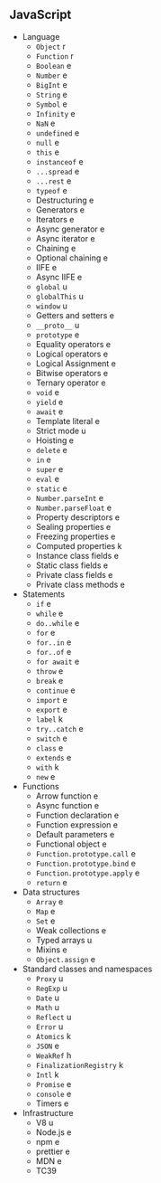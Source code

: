 ## JavaScript

- Language
  - `Object` r
  - `Function` r
  - `Boolean` e
  - `Number` e
  - `BigInt` e
  - `String` e
  - `Symbol` e
  - `Infinity` e
  - `NaN` e
  - `undefined` e
  - `null` e
  - `this` e
  - `instanceof` e
  - `...spread` e
  - `...rest` e
  - `typeof` e
  - Destructuring e
  - Generators e
  - Iterators e
  - Async generator e
  - Async iterator e
  - Chaining e
  - Optional chaining e
  - IIFE e
  - Async IIFE e
  - `global` u
  - `globalThis` u
  - `window` u
  - Getters and setters e
  - `__proto__` u
  - `prototype` e
  - Equality operators e
  - Logical operators e
  - Logical Assignment e
  - Bitwise operators e
  - Ternary operator e
  - `void` e
  - `yield` e
  - `await` e
  - Template literal e
  - Strict mode u
  - Hoisting e
  - `delete` e
  - `in` e
  - `super` e
  - `eval` e
  - `static` e
  - `Number.parseInt` e
  - `Number.parseFloat` e
  - Property descriptors e
  - Sealing properties e
  - Freezing properties e
  - Computed properties k
  - Instance class fields e
  - Static class fields e
  - Private class fields e
  - Private class methods e
- Statements
  - `if` e
  - `while` e
  - `do..while` e
  - `for` e
  - `for..in` e
  - `for..of` e
  - `for await` e
  - `throw` e
  - `break` e
  - `continue` e
  - `import` e
  - `export` e
  - `label` k
  - `try..catch` e
  - `switch` e
  - `class` e
  - `extends` e
  - `with` k
  - `new` e
- Functions
  - Arrow function e
  - Async function e
  - Function declaration e
  - Function expression e
  - Default parameters e
  - Functional object e
  - `Function.prototype.call` e
  - `Function.prototype.bind` e
  - `Function.prototype.apply` e
  - `return` e
- Data structures
  - `Array` e
  - `Map` e
  - `Set` e
  - Weak collections e
  - Typed arrays u
  - Mixins e
  - `Object.assign` e
- Standard classes and namespaces
  - `Proxy` u
  - `RegExp` u
  - `Date` u
  - `Math` u
  - `Reflect` u
  - `Error` u
  - `Atomics` k
  - `JSON` e
  - `WeakRef` h
  - `FinalizationRegistry` k
  - `Intl` k
  - `Promise` e
  - `console` e
  - Timers e
- Infrastructure
  - V8 u
  - Node.js e
  - npm e
  - prettier e
  - MDN e
  - TC39
